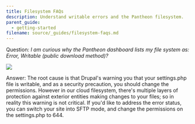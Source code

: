 ```yaml
---
title: Filesystem FAQs
description: Understand writable errors and the Pantheon filesystem. 
parent_guide:
  - getting-started
filename: source/_guides/filesystem-faqs.md
---
```


Question: _I am curious why the Pantheon dashboard lists my file system as: Error, Writable (public download method)?_  


 ![](https://pantheon-systems.desk.com/customer/portal/attachments/284378)  


Answer: The root cause is that Drupal's warning you that your settings.php file is writable, and as a security precaution, you should change the permissions. However in our cloud filesystem, there's multiple layers of protection against exterior entities making changes to your files; so in reality this warning is not critical. If you'd like to address the error status, you can switch your site into SFTP mode, and change the permissions on the settings.php to 644.
